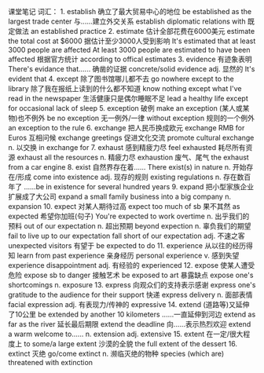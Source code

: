 课堂笔记
词汇：
    1.  establish
        确立了最大贸易中心的地位    be established as the largest trade center
        与......建立外交关系        establish diplomatic relations with
        既定做法                    an established practice
    2.  estimate
        估计全部花费在6000美元      estimate the total cost at $6000
        据估计至少3000人受到影响    It's estimated that at least 3000 people are affected
                                    At least 3000 people are estimated to have been affected
        根据官方统计                according to offical estimates
    3.  evidence
        有迹象表明                  There's evidance that......
        确凿的证据                  concrete/solid evidence
        adj. 显然的                 It's evident that
    4.  except
        除了图书馆哪儿都不去                go nowhere except to the library
        除了我在报纸上读到的什么都不知道    know nothing except what I've read in the newspaper
        生活健康只是偶尔睡眠不足            lead a healthy life except for occasional lack of sleep
    5.  exception
        破例                    make an exception
        (某人或某物)也不例外    be no exception
        无一例外/一律           without exception
        规则的一个例外          an exception to the rule
    6.  exchange
        把人民币换成欧元        exchange RMB for Euros
        互相问候                exchange greetings
        促进文化交流            promote cultural exchange
        n. 以交换               in exchange for
    7.  exhaust
        感到精疲力尽            feel exhausted
        耗尽所有资源            exhaust all the resources
        n. 精疲力尽             exhaustion
        废气、尾气              the exhaust from a car engine
    8.  exist
        自然界存在着......      There exist(s) in nature
        n. 开始存在/形成        come into existence
        adj. 现存的规则         existing regulations
        n. 存在数百年了         ......be in existence for several hundred years
    9.  expand
        把小型家族企业扩展成了大公司    expand a small family business into a big company
        n.                              expansion
    10. expect
        对某人期待过高          expect too much of sb
        果不其然                as expected
        希望你加班(句子)        You're expected to work overtime
        n. 出乎我们的预料       out of our expectation
        n. 超出预期             beyond expection
        n. 辜负我们的期望       fail to live up to our expectation
                                fall short of our expectation
        adj. 不速之客           unexpected visitors
        有望于                  be expected to do
    11. experience
        从以往的经历得知        learn from past experience
        亲身经历                personal experience
        v. 感到失望             experience disappointment
        adj. 有经验的           experienced
    12. expose
        使某人遭受危险          expose sb to danger
        接触艺术                be exposed to art
        暴露缺点                expose one's shortcomings
        n.                      exposure
    13. express
        向观众们的支持表示感谢      express one's gratitude to the audience for their support
        快递                        express delivery
        n. 面部表情                 facial expression
        adj. 有表现力/传神的        expressive
    14. extend
        (道路等)又延伸了10公里      be extended by another 10 kilometers
        ......一直延伸到河边        extend as far as the river
        延长最后期限                extend the deadline
        向......表示热烈欢迎        extend a warm welcome to......
        n.                          extension
        adj.                        extensive
    15. extent
        在一定/很大程度上           to some/a large extent
        沙漠的全貌                  the full extent of the dessert
    16. extinct
        灭绝                        go/come extinct
        n. 濒临灭绝的物种           species (which are) threatened with extinction
